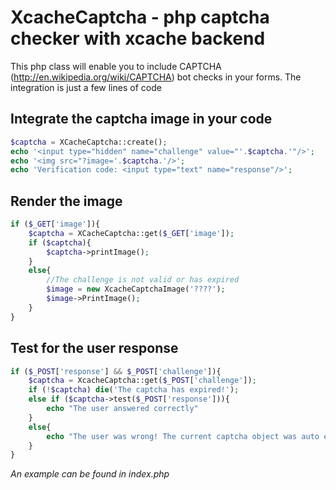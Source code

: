 XcacheCaptcha - php captcha checker with xcache backend
=======================================================

This php class will enable you to include CAPTCHA (http://en.wikipedia.org/wiki/CAPTCHA) bot checks in your forms. The integration is just a few lines of code

## Integrate the captcha image in your code
```php
$captcha = XCacheCaptcha::create();
echo '<input type="hidden" name="challenge" value="'.$captcha.'"/>';
echo '<img src="?image='.$captcha.'/>';
echo 'Verification code: <input type="text" name="response"/>';
```

## Render the image
```php
if ($_GET['image']){
	$captcha = XCacheCaptcha::get($_GET['image']);
	if ($captcha){
		$captcha->printImage();
	}
	else{
		//The challenge is not valid or has expired
		$image = new XcacheCaptchaImage('????');
		$image->PrintImage();
	}
}
```

## Test for the user response
```php
if ($_POST['response'] && $_POST['challenge']){
	$captcha = XcacheCaptcha::get($_POST['challenge']);
	if (!$captcha) die('The captcha has expired!');
	else if ($captcha->test($_POST['response'])){
		echo "The user answered correctly"
	}
	else{
		echo "The user was wrong! The current captcha object was auto expired and cannot be tested again!";
	}
}
```

_An example can be found in index.php_
